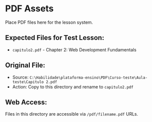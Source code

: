 # PDF Assets

Place PDF files here for the lesson system.

## Expected Files for Test Lesson:
- `capitulo2.pdf` - Chapter 2: Web Development Fundamentals

## Original File:
- Source: `C:\Habilidade\plataforma-ensino\PDF\Curso-teste\Aula-teste\Capitulo 2.pdf`
- Action: Copy to this directory and rename to `capitulo2.pdf`

## Web Access:
Files in this directory are accessible via `/pdf/filename.pdf` URLs.